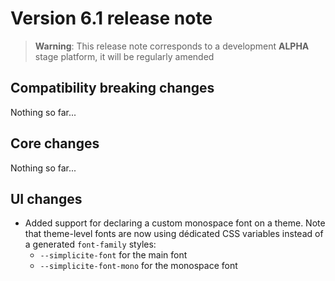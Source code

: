 Version 6.1 release note
========================

> **Warning**: This release note corresponds to a development **ALPHA** stage platform, it will be regularly amended

Compatibility breaking changes <span id="compatbreakingchanges"></span>
-----------------------------------------------------------------------

Nothing so far...

Core changes <span id="changes"></span>
---------------------------------------

Nothing so far...

UI changes <span id="uichanges"></span>
---------------------------------------

- Added support for declaring a custom monospace font on a theme.
  Note that theme-level fonts are now using dédicated CSS variables instead of a generated `font-family` styles:
	- `--simplicite-font` for the main font 
	- `--simplicite-font-mono` for the monospace font 

